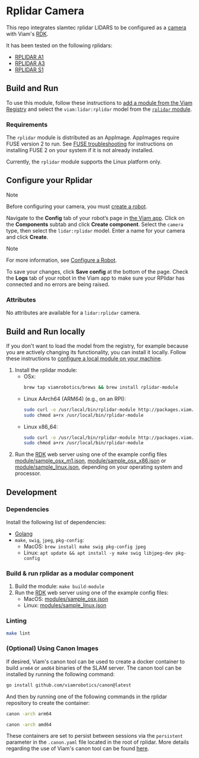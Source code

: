 
# Rplidar Camera
This repo integrates slamtec rplidar LIDARS to be configured as a [camera](https://docs.viam.com/components/camera/) with Viam's [RDK](https://github.com/viamrobotics/rdk).

It has been tested on the following rplidars:
* [RPLIDAR A1](https://www.slamtec.com/en/Lidar/A1)
* [RPLIDAR A3](https://www.slamtec.com/en/Lidar/A3)
* [RPLIDAR S1](http://bucket.download.slamtec.com/f19ea8efcc2bb55dbfd5839f1d307e34aa4a6ca0/LD601_SLAMTEC_rplidar_datasheet_S1_v1.4_en.pdf)

## Build and Run

To use this module, follow these instructions to [add a module from the Viam Registry](https://docs.viam.com/modular-resources/configure/#add-a-module-from-the-viam-registry) and select the `viam:lidar:rplidar` model from the [`rplidar` module](https://app.viam.com/module/viam/rplidar).

### Requirements 

The `rplidar` module is distributed as an AppImage.
AppImages require FUSE version 2 to run.
See [FUSE troubleshooting](https://docs.viam.com/appendix/troubleshooting/#appimages-require-fuse-to-run) for instructions on installing FUSE 2 on your system if it is not already installed.

Currently, the `rplidar` module supports the Linux platform only.

## Configure your Rplidar

> [!NOTE]  
> Before configuring your camera, you must [create a robot](https://docs.viam.com/manage/fleet/robots/#add-a-new-robot).

Navigate to the **Config** tab of your robot’s page in [the Viam app](https://app.viam.com/). Click on the **Components** subtab and click **Create component**. Select the `camera` type, then select the `lidar:rplidar` model. Enter a name for your camera and click **Create**.

> [!NOTE]  
> For more information, see [Configure a Robot](https://docs.viam.com/manage/configuration/).

To save your changes, click **Save config** at the bottom of the page.
Check the **Logs** tab of your robot in the Viam app to make sure your RPlidar has connected and no errors are being raised.

### Attributes

No attributes are available for a `lidar:rplidar` camera.

## Build and Run locally

If you don't want to load the model from the registry, for example because you are actively changing its functionality, you can install it locally. Follow these instructions to [configure a local module on your machine](https://docs.viam.com/registry/configure/#edit-the-configuration-of-a-local-module).

1. Install the rplidar module:
   * OSx: 
      ```bash
      brew tap viamrobotics/brews && brew install rplidar-module
      ```
   * Linux AArch64 (ARM64) (e.g., on an RPI):
      ```bash
      sudo curl -o /usr/local/bin/rplidar-module http://packages.viam.com/apps/rplidar/rplidar-module-latest-aarch64.AppImage
      sudo chmod a+rx /usr/local/bin/rplidar-module
      ```
   * Linux x86_64:
      ```bash
      sudo curl -o /usr/local/bin/rplidar-module http://packages.viam.com/apps/rplidar/rplidar-module-latest-x86_64.AppImage
      sudo chmod a+rx /usr/local/bin/rplidar-module
      ```
2. Run the [RDK](https://github.com/viamrobotics/rdk) web server using one of the example config files [module/sample_osx_m1.json](./module/sample_osx_m1.json), [module/sample_osx_x86.json](./module/sample_osx_x86.json) or [module/sample_linux.json](./module/sample_linux.json), depending on your operating system and processor. 

## Development

### Dependencies

Install the following list of dependencies:

* [Golang](https://go.dev/doc/install)
* `make`, `swig`, `jpeg`, `pkg-config`:
    * MacOS: `brew install make swig pkg-config jpeg`
    * Linux: `apt update && apt install -y make swig libjpeg-dev pkg-config`

### Build & run rplidar as a modular component

1. Build the module: `make build-module`
2. Run the [RDK](https://github.com/viamrobotics/rdk) web server using one of the example config files:
    * MacOS: [modules/sample_osx.json](./module/sample_osx.json)
    * Linux: [modules/sample_linux.json](./module/sample_linux.json)

### Linting

```bash
make lint
```

### (Optional) Using Canon Images

If desired, Viam's canon tool can be used to create a docker container to build `arm64` or `amd64` binaries of the SLAM server. The canon tool can be installed by running the following command: 

```bash
go install github.com/viamrobotics/canon@latest
```

And then by running one of the following commands in the rplidar repository to create the container:

```bash
canon -arch arm64
```

```bash
canon -arch amd64
```

These containers are set to persist between sessions via the `persistent` parameter in the `.canon.yaml` file located in the root of rplidar. More details regarding the use of Viam's canon tool can be found [here](https://github.com/viamrobotics/canon).


